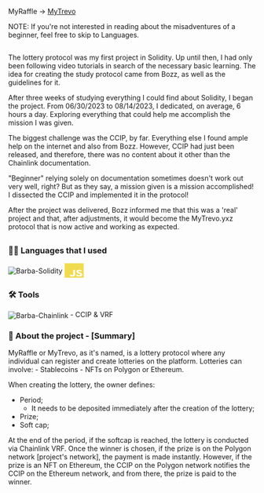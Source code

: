 MyRaffle -> [MyTrevo](https://mytrevo.xyz)

NOTE: If you're not interested in reading about the misadventures of a beginner, feel free to skip to Languages.

##

The lottery protocol was my first project in Solidity. Up until then, I had only been following video tutorials in search of the necessary basic learning. The idea for creating the study protocol came from Bozz, as well as the guidelines for it.

After three weeks of studying everything I could find about Solidity, I began the project. From 06/30/2023 to 08/14/2023, I dedicated, on average, 6 hours a day. Exploring everything that could help me accomplish the mission I was given.

The biggest challenge was the CCIP, by far. Everything else I found ample help on the internet and also from Bozz. However, CCIP had just been released, and therefore, there was no content about it other than the Chainlink documentation.

"Beginner" relying solely on documentation sometimes doesn't work out very well, right? But as they say, a mission given is a mission accomplished! I dissected the CCIP and implemented it in the protocol!

After the project was delivered, Bozz informed me that this was a 'real' project and that, after adjustments, it would become the MyTrevo.yxz protocol that is now active and working as expected.

##

<h3 align="left"> 👩‍💻 Languages that I used </h3>
<div style="display: inline_block" align="left">
  <img align="center" alt="Barba-Solidity" height="30" width="80" src="https://img.shields.io/badge/Solidity-e6e6e6?style=for-the-badge&logo=solidity&logoColor=black">
  <img align="center" alt="Barba-Js" height="30" width="40" src="https://raw.githubusercontent.com/devicons/devicon/master/icons/javascript/javascript-plain.svg">
</div>

<h3 align="left"> 🛠️ Tools </h3>
<div style="display: inline_block" align="left">
  <img align="center" alt="Barba-Chainlink" height="30" width="100" src="https://img.shields.io/badge/chainlink-375BD2?style=for-the-badge&logo=chainlink&logoColor=white"> - CCIP & VRF
</div>

<h3 align="left"> 📄 About the project - [Summary] </h3>
MyRaffle or MyTrevo, as it's named, is a lottery protocol where any individual can register and create lotteries on the platform. Lotteries can involve:
- Stablecoins
- NFTs on Polygon or Ethereum. 

When creating the lottery, the owner defines:
* Period;
   * It needs to be deposited immediately after the creation of the lottery;
* Prize;
* Soft cap;

At the end of the period, if the softcap is reached, the lottery is conducted via Chainlink VRF.
Once the winner is chosen, if the prize is on the Polygon network [project's network], the payment is made instantly. However, if the prize is an NFT on Ethereum, the CCIP on the Polygon network notifies the CCIP on the Ethereum network, and from there, the prize is paid to the winner.
